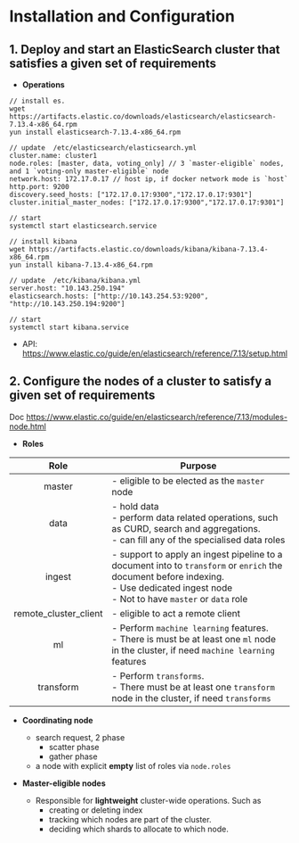 # Installation and Configuration

## 1. Deploy and start an ElasticSearch cluster that satisfies a given set of requirements

* **Operations**

```
// install es.
wget https://artifacts.elastic.co/downloads/elasticsearch/elasticsearch-7.13.4-x86_64.rpm
yun install elasticsearch-7.13.4-x86_64.rpm

// update  /etc/elasticsearch/elasticsearch.yml
cluster.name: cluster1 
node.roles: [master, data, voting_only] // 3 `master-eligible` nodes, and 1 `voting-only master-eligible` node
network.host: 172.17.0.17 // host ip, if docker network mode is `host`
http.port: 9200
discovery.seed_hosts: ["172.17.0.17:9300","172.17.0.17:9301"]
cluster.initial_master_nodes: ["172.17.0.17:9300","172.17.0.17:9301"]

// start 
systemctl start elasticsearch.service

// install kibana
wget https://artifacts.elastic.co/downloads/kibana/kibana-7.13.4-x86_64.rpm
yun install kibana-7.13.4-x86_64.rpm

// update  /etc/kibana/kibana.yml
server.host: "10.143.250.194"
elasticsearch.hosts: ["http://10.143.254.53:9200", "http://10.143.250.194:9200"]

// start
systemctl start kibana.service
```

* API: https://www.elastic.co/guide/en/elasticsearch/reference/7.13/setup.html


## 2. Configure the nodes of a cluster to satisfy a given set of requirements

Doc https://www.elastic.co/guide/en/elasticsearch/reference/7.13/modules-node.html

* **Roles**

| Role | Purpose |
| :---: | --- |
| master | - eligible to be elected as the `master` node <br/> |
| data | - hold data <br/> - perform data related operations, such as CURD, search and aggregations. <br/> - can fill any of the specialised data roles
| ingest | - support to apply an ingest pipeline to a document into to `transform` or `enrich` the document before indexing. <br/> - Use dedicated ingest node <br/> - Not to have `master` or `data` role
| remote_cluster_client | - eligible to act a remote client
| ml | - Perform `machine learning` features. <br/> - There is must be at least one `ml` node in the cluster, if need `machine learning` features 
| transform | - Perform `transforms`. <br/> - There must be at least one `transform` node in the cluster, if need `transforms`

* **Coordinating node**
  * search request, 2 phase
    * scatter phase
    * gather phase
  * a node with explicit **empty** list of roles via `node.roles`  

* **Master-eligible nodes**
  * Responsible for **lightweight** cluster-wide operations. Such as 
    * creating or deleting index
    * tracking which nodes are part of the cluster.
    * deciding which shards to allocate to which node.
